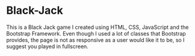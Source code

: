 # Black-Jack
This is a Black Jack game I created using HTML, CSS, JavaScript and the Bootstrap Framework. Even though I used a lot of classes that Bootstrap provides, the page is not as responsive as a user would like it to be, so I suggest you played in fullscreen.
